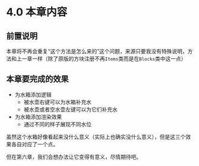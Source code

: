 # 4.0 本章内容

## 前置说明
本章将不再会重复“这个方法是怎么来的”这个问题，来源只要我没有特殊说明，方法和上一章一样（除了原版的方块注册不再`Items`类而是在`Blocks`类中这一点）

## 本章要完成的效果

- 为水箱添加逻辑
  - 被水壶右键可以为水箱补充水
  - 被水壶或者空水壶左键可以为它们补充水
- 为水箱添加渲染效果
  - 通过不同的样子展现不同水位

虽然这个水箱好像看起来没什么意义（实际上也确实没什么意义），但是这三个效果各自对应了一个点。

但在第六章，我们会想办法让它变得有意义，尽情期待吧。
